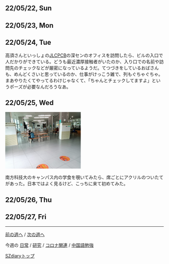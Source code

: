 ## 22/05/22, Sun


## 22/05/23, Mon


## 22/05/24, Tue

高須さんといっしょの[JLCPCB](https://www.jlcpcb.com)の深センのオフィスを訪問したら、ビルの入口で人だかりができている。どうも最近濃厚接触者がいたのか、入り口での名前や訪問先のチェックなどが厳密になっているようだ。てつづきをしているおばさんも、めんどくさいと思っているのか、仕事がけっこう雑で、列もぐちゃぐちゃ。まあやりたくてやってるわけじゃなくて、「ちゃんとチェックしてますよ」というポーズが必要なんだろうなあ。


## 22/05/25, Wed

<img src="https://github.com/akita11/SZdiary/blob/main/diary/photo/2022-05-25_12.35.04.jpg" width="240px">

南方科技大のキャンパス内の学食を覗いてみたら、席ごとにアクリルのついたてがあった。日本ではよく見るけど、こっちに来て初めてみた。


## 22/05/26, Thu


## 22/05/27, Fri

***

[前の週へ](2205-3.md) /
[次の週へ](2205-5.md)

今週の
[日常](../diary/2205-4.md) /
[研究](../research/2205-4.md) /
[コロナ関連](../covid19/2205-4.md) / 
[中国語勉強](../chinese/2205-4.md)

[SZdiaryトップ](../../README.md)
